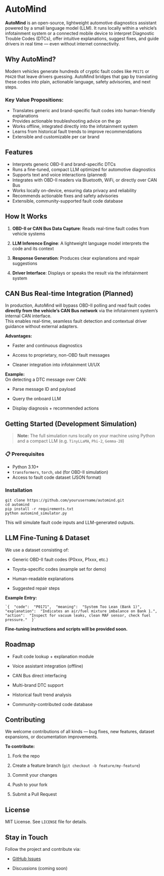
# AutoMind

**AutoMind** is an open-source, lightweight automotive diagnostics assistant powered by a small language model (LLM). It runs locally within a vehicle’s infotainment system or a connected mobile device to interpret Diagnostic Trouble Codes (DTCs), offer intuitive explanations, suggest fixes, and guide drivers in real time — even without internet connectivity.


##  Why AutoMind?

Modern vehicles generate hundreds of cryptic fault codes like `P0171` or `P0420` that leave drivers guessing. AutoMind bridges that gap by translating these codes into plain, actionable language, safety advisories, and next steps.

### Key Value Propositions:

-   Translates generic and brand-specific fault codes into human-friendly explanations    
-   Provides actionable troubleshooting advice on the go    
-   Works offline, integrated directly into the infotainment system    
-   Learns from historical fault trends to improve recommendations    
-   Extensible and customizable per car brand
    

## Features

-   Interprets generic OBD-II and brand-specific DTCs    
-   Runs a fine-tuned, compact LLM optimized for automotive diagnostics    
-   Supports text and voice interactions (planned)    
-   Integrates with OBD-II readers via Bluetooth, WiFi, or directly over CAN Bus    
-   Works locally on-device, ensuring data privacy and reliability    
-   Recommends actionable fixes and safety advisories    
-   Extensible, community-supported fault code database    

## How It Works

1.  **OBD-II or CAN Bus Data Capture**: Reads real-time fault codes from vehicle systems
    
2.  **LLM Inference Engine**: A lightweight language model interprets the code and its context
    
3.  **Response Generation**: Produces clear explanations and repair suggestions
    
4.  **Driver Interface**: Displays or speaks the result via the infotainment system
    
## CAN Bus Real-time Integration (Planned)

In production, AutoMind will bypass OBD-II polling and read fault codes **directly from the vehicle’s CAN Bus network** via the infotainment system’s internal CAN interface.  
This enables real-time, seamless fault detection and contextual driver guidance without external adapters.

**Advantages:**

-   Faster and continuous diagnostics
    
-   Access to proprietary, non-OBD fault messages
    
-   Cleaner integration into infotainment UI/UX
    

**Example:**  
On detecting a DTC message over CAN:

-   Parse message ID and payload
    
-   Query the onboard LLM
    
-   Display diagnosis + recommended actions

## Getting Started (Development Simulation)

> **Note:** The full simulation runs locally on your machine using Python and a compact LLM (e.g. `TinyLLaMA`, `Phi-2`, `Gemma-2B`)

### 📋 Prerequisites
- Python 3.10+
- `transformers`, `torch`, `obd` (for OBD-II simulation)
- Access to fault code dataset (JSON format)

### Installation

    git clone https://github.com/yourusername/automind.git
    cd automind
    pip install -r requirements.txt
    python automind_simulator.py

This will simulate fault code inputs and LLM-generated outputs.

##  LLM Fine-Tuning & Dataset

We use a dataset consisting of:

-   Generic OBD-II fault codes (P0xxx, P1xxx, etc.)
    
-   Toyota-specific codes (example set for demo)
    
-   Human-readable explanations
    
-   Suggested repair steps
    

**Example Entry:**

    `{  "code":  "P0171",  "meaning":  "System Too Lean (Bank 1)",  "explanation":  "Indicates an air/fuel mixture imbalance on Bank 1.",  "action":  "Inspect for vacuum leaks, clean MAF sensor, check fuel pressure."  }`

**Fine-tuning instructions and scripts will be provided soon.**

## Roadmap

-   Fault code lookup + explanation module
    
-   Voice assistant integration (offline)
    
-   CAN Bus direct interfacing
    
-   Multi-brand DTC support
    
-   Historical fault trend analysis
    
-   Community-contributed code database
    

## Contributing

We welcome contributions of all kinds — bug fixes, new features, dataset expansions, or documentation improvements.

**To contribute:**

1.  Fork the repo
    
2.  Create a feature branch (`git checkout -b feature/my-feature`)
    
3.  Commit your changes
    
4.  Push to your fork
    
5.  Submit a Pull Request
    
## License

MIT License. See `LICENSE` file for details.

## Stay in Touch

Follow the project and contribute via:

-   [GitHub Issues](https://github.com/karthagokul/automind/issues)
    
-   Discussions (coming soon)
